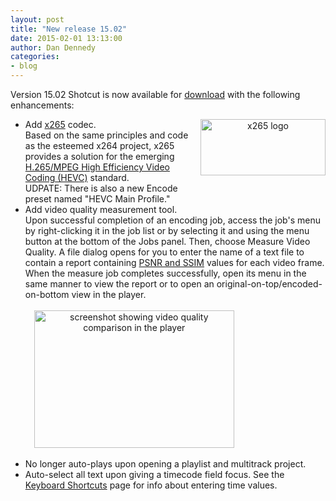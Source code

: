 ```yaml
---
layout: post
title: "New release 15.02"
date: 2015-02-01 13:13:00
author: Dan Dennedy
categories:
- blog
---
```


Version 15.02 Shotcut is now available for <a href="http://www.shotcut.org/bin/view/Shotcut/Download">download</a> with the following enhancements:

<ul><li><div class="separator" style="clear: right; float: right; margin-bottom: 1em; margin-left: 1em; text-align: center;"><img alt="x265 logo" border="0" src="http://2.bp.blogspot.com/-w1caLHjs68Q/VM5zD1Q01pI/AAAAAAAAGdM/naWZpfVL1_Q/s1600/x265LogoSmall.png" height="90" title="" width="200" /></div>Add <a href="http://x265.org/">x265</a> codec.<br />Based on the same principles and code as the esteemed x264 project, x265 provides a solution for the emerging <a href="https://en.wikipedia.org/wiki/High_Efficiency_Video_Coding">H.265/MPEG High Efficiency Video Coding (HEVC)</a> standard.<br />UDPATE: There is also a new Encode preset named "HEVC Main Profile."</li><li>Add video quality measurement tool.<br />Upon successful completion of an encoding job, access the job's menu by right-clicking it in the job list or by selecting it and using the menu button at the bottom of the Jobs panel. Then, choose Measure Video Quality. A file dialog opens for you to enter the name of a text file to contain a report containing <a href="http://www.compression.ru/video/quality_measure/info_en.html">PSNR and SSIM</a> values for each video frame. When the measure job completes successfully, open its menu in the same manner to view the report or to open an original-on-top/encoded-on-bottom view in the player.<br><br>
<a href="http://1.bp.blogspot.com/-1gpVlUY3QzQ/VO-HjJyW_oI/AAAAAAAAGpM/bYrUSQOgjsk/s1600/shotcut-vqm.jpg" imageanchor="1" style="margin-left: 1em; margin-right: 1em; text-align: center;"><img alt="screenshot showing video quality comparison in the player" border="0" src="http://1.bp.blogspot.com/-1gpVlUY3QzQ/VO-HjJyW_oI/AAAAAAAAGpM/bYrUSQOgjsk/s1600/shotcut-vqm.jpg" height="220" title="" width="320" /></a><br><br>
<div class="separator" style="clear: both; text-align: center;"></div></li><li>No longer auto-plays upon opening a playlist and multitrack project.</li><li>Auto-select all text upon giving a timecode field focus. See the <a href="http://www.shotcut.org/bin/view/Shotcut/KeyboardShortcuts#Entering_Time_Values">Keyboard Shortcuts</a> page for info about entering time values.</li></ul>
